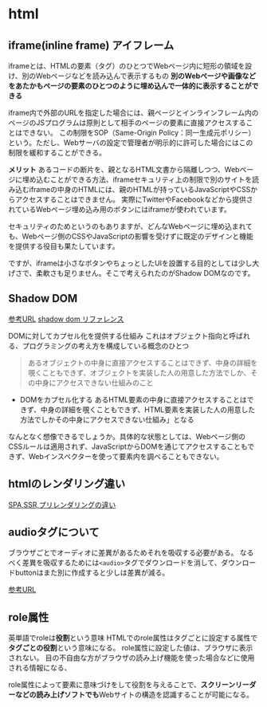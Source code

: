 # html

## iframe(inline frame) アイフレーム

iframeとは、HTMLの要素（タグ）のひとつでWebページ内に短形の領域を設け、別のWebページなどを読み込んで表示するもの
**別のWebページや画像などをあたかもページの要素のひとつのように埋め込んで一体的に表示することができる**

iframe内で外部のURLを指定した場合には、親ページとインラインフレーム内のページのJSプログラムは原則として相手のページの要素に直接アクセスすることはできない。
この制限をSOP（Same-Origin Policy：同一生成元ポリシー）という。ただし、Webサーバの設定で管理者が明示的に許可した場合にはこの制限を緩和することができる。

**メリット**
あるコードの断片を、親となるHTML文書から隔離しつつ、Webページに埋め込むことができる方法、iframeセキュリティ上の制限で別のサイトを読み込むiframeの中身のHTMLには、親のHTMLが持っているJavaScriptやCSSからアクセスすることはできません。
実際にTwitterやFacebookなどから提供されているWebページ埋め込み用のボタンにはiframeが使われています。

セキュリティのためというのもありますが、どんなWebページに埋め込まれても、Webページ側のCSSやJavaScriptの影響を受けずに既定のデザインと機能を提供する役目も果たしています。

ですが、iframeは小さなボタンやちょっとしたUIを設置する目的としては少し大げさで、柔軟さも足りません。そこで考えられたのがShadow DOMなのです。

## Shadow DOM

[参考URL](https://www.codegrid.net/articles/shadow-dom-1/)
[shadow dom リファレンス](https://ja.javascript.info/shadow-dom)

DOMに対してカプセル化を提供する仕組み
これはオブジェクト指向と呼ばれる、プログラミングの考え方を構成している概念のひとつ
>あるオブジェクトの中身に直接アクセスすることはできず、中身の詳細を覗くこともできず、オブジェクトを実装した人の用意した方法でしか、その中身にアクセスできない仕組みのこと

- DOMをカプセル化する
あるHTML要素の中身に直接アクセスすることはできず、中身の詳細を覗くこともできず、HTML要素を実装した人の用意した方法でしかその中身にアクセスできない仕組み」となる

なんとなく想像できるでしょうか。具体的な状態としては、Webページ側のCSSルールは適用されず、JavaScriptからDOMを通じてアクセスすることもできず、Webインスペクターを使って要素内を調べることもできない。

## htmlのレンダリング違い

[SPA,SSR,プリレンダリングの違い](https://qiita.com/amakawa_/items/e7d0720e1ab8632769bf)

## audioタグについて

ブラウザごとでオーディオに差異があるためそれを吸収する必要がある。
なるべく差異を吸収するためには`<audio>`タグでダウンロードを消して、ダウンロードbuttonはまた別に作成すると少しは差異が減る。

[参考URL](https://blog.zatsuzen.com/posts/javascript_audio-tag)

## role属性

英単語でroleは**役割**という意味
HTMLでのrole属性はタグごとに設定する属性で**タグごとの役割**という意味になる。
role属性に設定した値は、ブラウザに表示されない。
目の不自由な方がブラウザの読み上げ機能を使った場合などに使用される情報になる、

role属性によって要素に意味づけをして役割を与えることで、**スクリーンリーダーなどの読み上げソフトでも**Webサイトの構造を認識することが可能になる。



